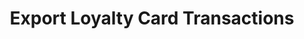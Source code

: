 ---
title: Export Loyalty Card Transactions
type: endpoint
category: 639ba2628407100061f5faac
slug: export-loyalty-card-transactions
parentDoc: 639ba2658407100061f5fab6
hidden: false
order: 18
---